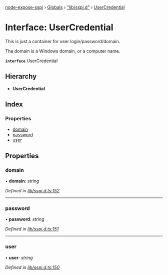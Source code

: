 [node-expose-sspi](../README.md) › [Globals](../globals.md) › ["lib/sspi.d"](../modules/_lib_sspi_d_.md) › [UserCredential](_lib_sspi_d_.usercredential.md)

# Interface: UserCredential

This is just a container for user login/password/domain.

The domain is a Windows domain, or a computer name.

**`interface`** UserCredential

## Hierarchy

* **UserCredential**

## Index

### Properties

* [domain](_lib_sspi_d_.usercredential.md#domain)
* [password](_lib_sspi_d_.usercredential.md#password)
* [user](_lib_sspi_d_.usercredential.md#user)

## Properties

###  domain

• **domain**: *string*

*Defined in [lib/sspi.d.ts:152](https://github.com/jlguenego/node-expose-sspi/blob/93b1415/lib/sspi.d.ts#L152)*

___

###  password

• **password**: *string*

*Defined in [lib/sspi.d.ts:151](https://github.com/jlguenego/node-expose-sspi/blob/93b1415/lib/sspi.d.ts#L151)*

___

###  user

• **user**: *string*

*Defined in [lib/sspi.d.ts:150](https://github.com/jlguenego/node-expose-sspi/blob/93b1415/lib/sspi.d.ts#L150)*
